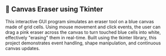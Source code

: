 ## 🧽 Canvas Eraser using Tkinter
This interactive GUI program simulates an eraser tool on a blue canvas made of grid cells. Using mouse movement and click events, the user can drag a pink eraser across the canvas to turn touched blue cells into white, effectively "erasing" them in real-time. Built using the tkinter library, this project demonstrates event handling, shape manipulation, and continuous canvas updates.
